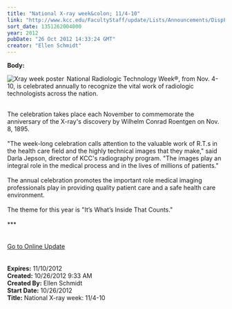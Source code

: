 ```yaml
---
title: "National X-ray week&colon; 11/4-10"
link: "http://www.kcc.edu/FacultyStaff/update/Lists/Announcements/DispForm.aspx?ID=872"
sort_date: 1351262004000
year: 2012
pubDate: "26 Oct 2012 14:33:24 GMT"
creator: "Ellen Schmidt"
---
```


<div><b>Body:</b> <div class="ExternalClass2283378B3122427B886E1850C3E4C687">
<div>
<div style="float:left;margin-right:6px"><img alt="Xray week poster" src="/FacultyStaff/update/PublishingImages/nrtw12_posterw_188x250.jpg" /></div>
<p>National Radiologic Technology Week®, from Nov. 4-10, is celebrated annually to recognize the vital work of radiologic technologists across the nation.</p></div>
<div><br />The celebration takes place each November to commemorate the anniversary of the X-ray's discovery by Wilhelm Conrad Roentgen on Nov. 8, 1895.</div>
<div> </div>
<div>&quot;The week-long celebration calls attention to the valuable work of R.T.s in the health care field and the highly technical images that they make,&quot; said Darla Jepson, director of KCC's radiography program. &quot;The images play an integral role in the medical process and in the lives of millions of patients.&quot; </div>
<div> </div>
<div>The annual celebration promotes the important role medical imaging professionals play in providing quality patient care and a safe health care environment.</div>
<div><br />The theme for this year is &quot;It’s What’s Inside That Counts.&quot;</div>
<div> </div>
<div>***</div>
<div> </div>
<div> </div>
<div><a href="/FacultyStaff/update/Pages/dailyupdate.aspx">Go to Online Update</a></div>
<div> </div>
<div> </div></div></div>
<div><b>Expires:</b> 11/10/2012</div>
<div><b>Created:</b> 10/26/2012 9:33 AM</div>
<div><b>Created By:</b> Ellen Schmidt</div>
<div><b>Start Date:</b> 10/26/2012</div>
<div><b>Title:</b> National X-ray week: 11/4-10</div>
